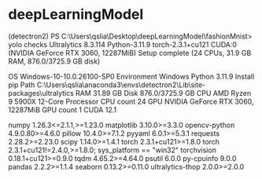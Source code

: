 # deepLearningModel 

(detectron2) PS C:\Users\qslia\Desktop\deepLearningModel\fashionMnist> yolo checks
Ultralytics 8.3.114  Python-3.11.9 torch-2.3.1+cu121 CUDA:0 (NVIDIA GeForce RTX 3060, 12287MiB)
Setup complete  (24 CPUs, 31.9 GB RAM, 876.0/3725.9 GB disk)

OS                  Windows-10-10.0.26100-SP0
Environment         Windows
Python              3.11.9
Install             pip
Path                C:\Users\qslia\anaconda3\envs\detectron2\Lib\site-packages\ultralytics
RAM                 31.89 GB
Disk                876.0/3725.9 GB
CPU                 AMD Ryzen 9 5900X 12-Core Processor
CPU count           24
GPU                 NVIDIA GeForce RTX 3060, 12287MiB
GPU count           1
CUDA                12.1

numpy                1.26.3<=2.1.1,>=1.23.0
matplotlib           3.10.0>=3.3.0
opencv-python        4.9.0.80>=4.6.0
pillow               10.4.0>=7.1.2
pyyaml               6.0.1>=5.3.1
requests             2.28.2>=2.23.0
scipy                1.14.0>=1.4.1
torch                2.3.1+cu121>=1.8.0
torch                2.3.1+cu121!=2.4.0,>=1.8.0; sys_platform == "win32"
torchvision          0.18.1+cu121>=0.9.0
tqdm                 4.65.2>=4.64.0
psutil               6.0.0
py-cpuinfo           9.0.0
pandas               2.2.2>=1.1.4
seaborn              0.13.2>=0.11.0
ultralytics-thop     2.0.0>=2.0.0